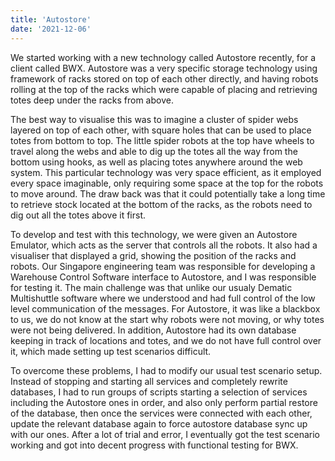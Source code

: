```yaml
---
title: 'Autostore'
date: '2021-12-06'
---
```


We started working with a new technology called Autostore recently, for a client called BWX. Autostore was a very specific storage technology using framework of racks stored on top of each other directly, and having robots rolling at the top of the racks which were capable of placing and retrieving totes deep under the racks from above. 


The best way to visualise this was to imagine a cluster of spider webs layered on top of each other, with square holes that can be used to place totes from bottom to top. The little spider robots at the top have wheels to travel along the webs and able to dig up the totes all the way from the bottom using hooks, as well as placing totes anywhere around the web system. This particular technology was very space efficient, as it employed every space imaginable, only requiring some space at the top for the robots to move around. The draw back was that it could potentially take a long time to retrieve stock located at the bottom of the racks, as the robots need to dig out all the totes above it first. 


To develop and test with this technology, we were given an Autostore Emulator, which acts as the server that controls all the robots. It also had a visualiser that displayed a grid, showing the position of the racks and robots. Our Singapore engineering team was responsible for developing a Warehouse Control Software interface to Autostore, and I was responsible for testing it. The main challenge was that unlike our usualy Dematic Multishuttle software where we understood and had full control of the low level communication of the messages. For Autostore, it was like a blackbox to us, we do not know at the start why robots were not moving, or why totes were not being delivered. In addition, Autostore had its own database keeping in track of locations and totes, and we do not have full control over it, which made setting up test scenarios difficult. 


To overcome these problems, I had to modify our usual test scenario setup. Instead of stopping and starting all services and completely rewrite databases, I had to run groups of scripts starting a selection of services including the Autostore ones in order, and also only perform partial restore of the database, then once the services were connected with each other, update the relevant database again to force autostore database sync up with our ones. After a lot of trial and error, I eventually got the test scenario working and got into decent progress with functional testing for BWX. 